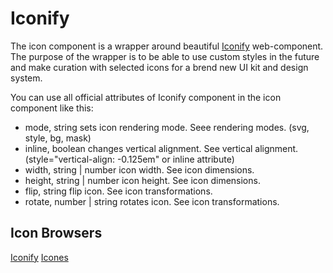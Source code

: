# Iconify

The icon component is a wrapper around beautiful [Iconify](https://docs.iconify.design/iconify-icon/#attributes) web-component. The purpose of the wrapper is to be able to use custom styles in the future and make curation with selected icons for a brend new UI kit and design system.

You can use all official attributes of Iconify component in the icon component like this:

<s-component-api section="demo" component="components/s-icon.html"></s-component-api>
<s-component-api section="demo" component="components/s-icon.html"></s-component-api>


<repl-component id="aeja6q3rhqda822" download="true"></repl-component>

- mode, string sets icon rendering mode. Seee rendering modes. (svg, style, bg, mask)
- inline, boolean changes vertical alignment. See vertical alignment. (style="vertical-align: -0.125em" or inline attribute)
- width, string | number icon width. See icon dimensions.
- height, string | number icon height. See icon dimensions.
- flip, string flip icon. See icon transformations.
- rotate, number | string rotates icon. See icon transformations.

## Icon Browsers

[Iconify](https://icon-sets.iconify.design/)
[Icones](https://icones.js.org/)




